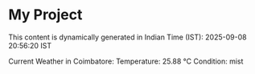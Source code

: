 # My Project

This content is dynamically generated in Indian Time (IST): 2025-09-08 20:56:20 IST


Current Weather in Coimbatore:
Temperature: 25.88 °C
Condition: mist
